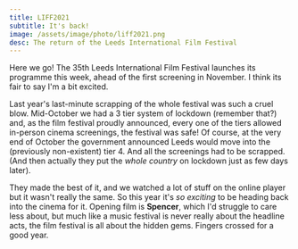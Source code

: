 ```yaml
---
title: LIFF2021
subtitle: It's back!
image: /assets/image/photo/liff2021.png
desc: The return of the Leeds International Film Festival
---
```


Here we go! The 35th Leeds International Film Festival launches its programme this week, ahead of the first screening in November. I think its fair to say I'm a bit excited. 

Last year's last-minute scrapping of the whole festival was such a cruel blow. Mid-October we had a 3 tier system of lockdown (remember that?) and, as the film festival proudly announced, every one of the tiers allowed in-person cinema screenings, the festival was safe! Of course, at the very end of October the government announced Leeds would move into the (previously non-existent) tier 4. And all the screenings had to be scrapped. (And then actually they put the _whole country_ on lockdown just as few days later).

They made the best of it, and we watched a lot of stuff on the online player but it wasn't really the same. So this year it's _so exciting_ to be heading back into the cinema for it. Opening film is **Spencer**, which I'd struggle to care less about, but much like a music festival is never really about the headline acts, the film festival is all about the hidden gems. Fingers crossed for a good year.
